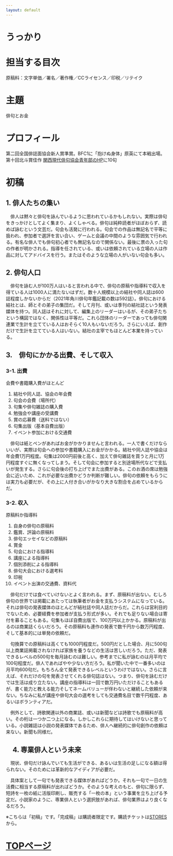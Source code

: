 ```yaml
---
layout: default
---
```


# うっかり

# 担当する目次
原稿料：文字単価／署名／著作権／CCライセンス／印税／リテイク

# 主題
俳句とお金

# プロフィール
第二回全国俳誌面協会新人賞準賞。BFC1に「抱けぬ身体」原英にて本戦出場。第十回北斗賞佳作  [関西現代俳句協会青年部のHP](http://kangempai.jp/seinenbu/haiku/2019/04hara.html)に10句 

# 初稿

## 1. 俳人たちの集い
　俳人は黙々と俳句を詠んでいるように思われているかもしれない。実際は俳句をきっかけとしてよく集まり、よくしゃべる。俳句は純粋読者がほぼおらず、読めば詠むという文芸だ。句会も活発に行われる。句会での作品は無記名で平等に扱われ、参加者で選評を言い合い、ゲームと会議の中間のような雰囲気で行われる。有名な俳人でも俳句初心者でも無記名なので関係ない。最後に票の入った句の作者が明かされる。指導を任されている、或いは依頼されている立場の人は作品に対してアドバイスを行う。またはそのような立場の人がいない句会も多い。
 
## 2. 俳句人口
　俳句を詠む人が100万人はいると言われる中で、俳句の原稿や指導料で収入を得ている人は1000人に満たないはずだ。数十人規模以上の結社や同人誌は600誌程度しかないからだ（2021年角川俳句年鑑記載の数は592誌）。俳句における結社とは、師とその弟子の集団だ。そして月刊、或いは季刊の結社誌という発表媒体を持つ。同人誌はそれに対して、編集上のリーダーはいるが、その弟子たちという構図ではなく、関係性は平等だ。これら団体のリーダーであっても俳句関連業で生計を立てている人はおそらく10人もいないだろう。さらにいえば、創作だけで生計を立てている人はいない。結社の主宰でもほとんど本業を持っている。

## 3.　俳句にかかる出費、そして収入
### 3-1. 出費
会費や書籍購入費がほとんど

 1. 結社や同人誌、協会の年会費
 2. 句会の会費（場所代）
 3. 句集や俳句雑誌の購入費
 4. 勉強会や講座の受講費
 5. 賞の応募費（送料ではない）
 6. 句集出版（基本自費出版）
 7. イベント参加における交通費

　俳句は紙とペンがあればお金がかかりませんと言われる。一人で書くだけならいいが、実際は句会への参加や書籍購入にお金がかかる。結社や同人誌や協会は年会費1万円程度。句集は2000円前後と高く、加えて俳句雑誌を買うと月に1万円程度すぐに無くなってしまう。そして句会に参加すると別途場所代などで支払いが発生する。さらに句会後の打ち上げでまた出費がある。このお酒の席は勉強会に近いため、これが必要な出費かどうか判断が難しい。俳句の依頼をもらうには実力も必要だが、その上に人付き合いがかなり大きな割合を占めているからだ。

### 3-2. 収入

原稿料か指導料

 1. 自身の俳句の原稿料
 2. 鑑賞、評論の原稿料
 3. 俳句エッセイなどの原稿料
 4. 賞金
 5. 句会における指導料
 6. 講座による指導料
 7. 個別添削による指導料
 8. 俳句大会における選考料
 9. 印税
 10. イベント出演の交通費、資料代

　俳句だけでは食べていけないとよく言われる。まず、原稿料が出ない。むしろ俳句の世界では掲載にあたっては執筆者がお金を支払うシステムになっている。それは俳句の発表媒体のほとんどが結社誌や同人誌だからだ。これらは営利目的でないため、必要経費を参加者が支払う形式が多い。それでも足りない場合は寄付を募ることもある。句集もほぼ自費出版で、100万円以上かかる。原稿料が出るのは商業誌くらいだろう。その原稿料も連作の発表で数千円から数万円程度、そして基本的には単発の依頼だ。

　句換算での原稿料は高くても1000円程度だ。500円だとした場合、月に500句以上商業誌掲載されなければ家族を養うなどの生活は苦しいだろう。ただ、発表できるレベルの500句を毎月詠むのは難しい。参考までに私が詠むのは月平均で100句程度だ。俳人であればやや少ない方だろう。私が聞いた中で一番多いのは月平均600句だ。もちろん全て発表できるレベルというわけではない。さらに言えば、それだけの句を発表させてくれる俳句誌はない。つまり、俳句を詠むだけでは生活は成り立たない。講座の指導料は一回で数万円いただけることもあるが、書く能力と教える能力そしてネームバリューが伴わないと継続した依頼が来ない。ちなみに私が講座や俳句大会の選考をしても交通費名目で数千円程度、あるいはボランティアだ。

　例外として、詩歌関連以外の商業誌、或いは新聞などは詩歌でも原稿料が高い。その桁は一つか二つ上になる。しかしこれらに期待してはいけないと思っている。小説雑誌は小説の発表媒体であるため、俳人へ継続的に俳句創作の依頼は来ない。新聞も同様だ。

## 　4. 専業俳人という未来
　現状、俳句だけ詠んでいても生活ができる、あるいは生活の足しになる額は得られない。そのためには革新的なアイディアが必要だ。

　具体案として一句でも発表できる媒体があればどうか。それも一句で一日の生活費に相当する原稿料が出ればどうか。そのような考えのもと、俳句に限らず、短詩を一枚の紙に活版印刷し、販売する「一枚の本」という事業を立ち上げる予定だ。小説家のように、専業俳人という選択肢があれば、俳句業界はより良くなるだろう。

※こちらは「初稿」です。「完成稿」は購読者限定です。購読チケットは[STORES](https://authors-note.stores.jp/)から。

# [TOPページ](./index.md)
